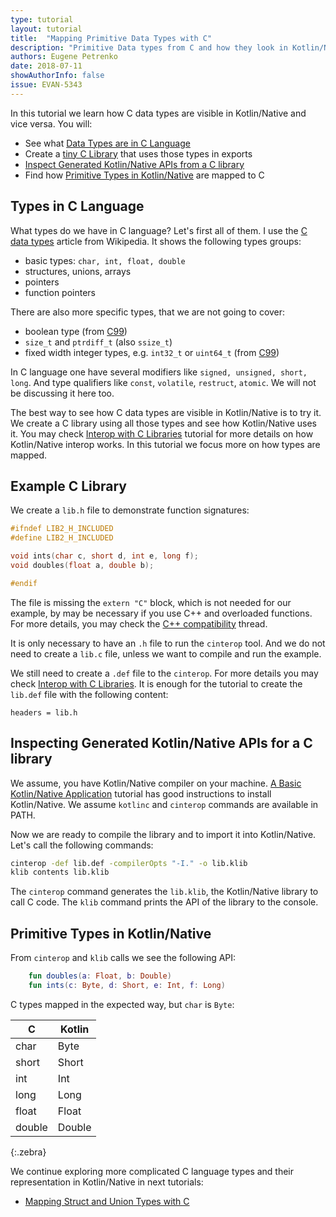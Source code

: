 ```yaml
---
type: tutorial
layout: tutorial
title:  "Mapping Primitive Data Types with C"
description: "Primitive Data types from C and how they look in Kotlin/Native side"
authors: Eugene Petrenko 
date: 2018-07-11
showAuthorInfo: false
issue: EVAN-5343
---
```


In this tutorial we learn how C data types are visible in Kotlin/Native and vice versa. You will: 
- See what [Data Types are in C Language](#types-in-c-language)
- Create a [tiny C Library](#example-c-library) that uses those types in exports
- [Inspect Generated Kotlin/Native APIs from a C library](#inspecting-generated-kotlinnative-apis-for-a-c-library)
- Find how [Primitive Types in Kotlin/Native](#primitive-types-in-kotlinnative) are mapped to C

## Types in C Language

What types do we have in C language? Let's first all of them. I use the
[C data types](https://en.wikipedia.org/wiki/C_data_types) article from Wikipedia.
It shows the following types groups:
- basic types: `char, int, float, double`
- structures, unions, arrays
- pointers
- function pointers

There are also more specific types, that we are not going to cover:
- boolean type (from [C99](https://en.wikipedia.org/wiki/C99))
- `size_t` and `ptrdiff_t` (also `ssize_t`)
- fixed width integer types, e.g. `int32_t` or `uint64_t` (from [C99](https://en.wikipedia.org/wiki/C99))

In C language one have several modifiers like `signed, unsigned, short, long`. And type qualifiers like 
`const`, `volatile`, `restruct`, `atomic`. We will not be discussing it here too.

The best way to see how C data types are visible in Kotlin/Native is to try it. We create a 
C library using all those types and see how Kotlin/Native uses it. You may check 
[Interop with C Libraries](interop-with-c.html) tutorial for more details on how 
Kotlin/Native interop works. In this tutorial we focus more on how types are mapped.  


## Example C Library

We create a `lib.h` file to demonstrate function signatures:
```c
#ifndef LIB2_H_INCLUDED
#define LIB2_H_INCLUDED

void ints(char c, short d, int e, long f);
void doubles(float a, double b);

#endif
```

The file is missing the `extern "C"` block, which is not needed for our example, by may be 
necessary if you use C++ and overloaded functions. For more details, you may check the 
[C++ compatibility](https://stackoverflow.com/questions/1041866/what-is-the-effect-of-extern-c-in-c)
thread.

It is only necessary to have an `.h` file to run the `cinterop` tool. And we do not need to create a 
`lib.c` file, unless we want to compile and run the example.

We still need to create a `.def` file to the `cinterop`. For more details
you may check [Interop with C Libraries](interop-with-c.html). It is enough for
the tutorial to create the `lib.def` file with the following content:
```
headers = lib.h
```

## Inspecting Generated Kotlin/Native APIs for a C library

We assume, you have Kotlin/Native compiler on your machine.
[A Basic Kotlin/Native Application](basic-kotlin-native-app.html#obtaining-the-compiler)
tutorial has good instructions to install Kotlin/Native.
We assume `kotlinc` and `cinterop` commands are available in PATH. 

Now we are ready to compile the library and to import it into Kotlin/Native. Let's 
call the following commands:

```bash
cinterop -def lib.def -compilerOpts "-I." -o lib.klib
klib contents lib.klib
```

The `cinterop` command generates the `lib.klib`, the Kotlin/Native library to call C code. The `klib`
command prints the API of the library to the console.

## Primitive Types in Kotlin/Native

From `cinterop` and `klib` calls we see the following API:

```kotlin
    fun doubles(a: Float, b: Double)
    fun ints(c: Byte, d: Short, e: Int, f: Long)
```

C types mapped in the expected way, but `char` is `Byte`:

| C | Kotlin |
|---|--------|
| char  | Byte |
| short | Short |
| int   | Int |
| long  | Long |
| float | Float |
| double | Double |
{:.zebra}


We continue exploring more complicated C language types and their representation in Kotlin/Native
in next tutorials:
- [Mapping Struct and Union Types with C](mapping-primitive-data-types-with-c.html)

